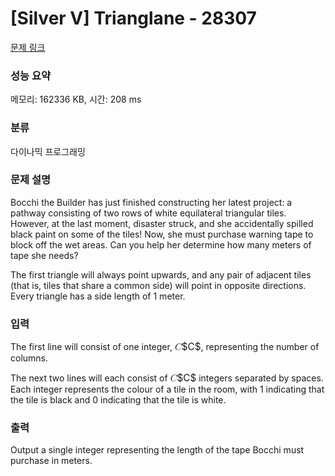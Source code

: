# [Silver V] Trianglane - 28307 

[문제 링크](https://www.acmicpc.net/problem/28307) 

### 성능 요약

메모리: 162336 KB, 시간: 208 ms

### 분류

다이나믹 프로그래밍

### 문제 설명

<p>Bocchi the Builder has just finished constructing her latest project: a pathway consisting of two rows of white equilateral triangular tiles. However, at the last moment, disaster struck, and she accidentally spilled black paint on some of the tiles! Now, she must purchase warning tape to block off the wet areas. Can you help her determine how many meters of tape she needs?</p>

<p>The first triangle will always point upwards, and any pair of adjacent tiles (that is, tiles that share a common side) will point in opposite directions. Every triangle has a side length of 1 meter.</p>

### 입력 

 <p>The first line will consist of one integer, <mjx-container class="MathJax" jax="CHTML" style="font-size: 109%; position: relative;"><mjx-math class="MJX-TEX" aria-hidden="true"><mjx-mi class="mjx-i"><mjx-c class="mjx-c1D436 TEX-I"></mjx-c></mjx-mi></mjx-math><mjx-assistive-mml unselectable="on" display="inline"><math xmlns="http://www.w3.org/1998/Math/MathML"><mi>C</mi></math></mjx-assistive-mml><span aria-hidden="true" class="no-mathjax mjx-copytext">$C$</span></mjx-container>, representing the number of columns.</p>

<p>The next two lines will each consist of <mjx-container class="MathJax" jax="CHTML" style="font-size: 109%; position: relative;"><mjx-math class="MJX-TEX" aria-hidden="true"><mjx-mi class="mjx-i"><mjx-c class="mjx-c1D436 TEX-I"></mjx-c></mjx-mi></mjx-math><mjx-assistive-mml unselectable="on" display="inline"><math xmlns="http://www.w3.org/1998/Math/MathML"><mi>C</mi></math></mjx-assistive-mml><span aria-hidden="true" class="no-mathjax mjx-copytext">$C$</span></mjx-container> integers separated by spaces. Each integer represents the colour of a tile in the room, with 1 indicating that the tile is black and 0 indicating that the tile is white.</p>

### 출력 

 <p>Output a single integer representing the length of the tape Bocchi must purchase in meters.</p>

